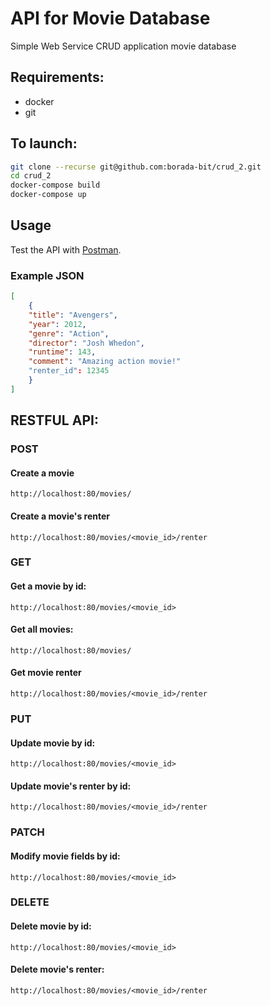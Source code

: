 # API for Movie Database
Simple Web Service CRUD application movie database 

## Requirements:
* docker
* git

## To launch:
```bash
git clone --recurse git@github.com:borada-bit/crud_2.git
cd crud_2
docker-compose build
docker-compose up
```

## Usage
Test the API with [Postman](https://www.postman.com/).

### Example JSON

```JSON
[ 
	{
	"title": "Avengers",
	"year": 2012,
	"genre": "Action",
	"director": "Josh Whedon",
	"runtime": 143,
	"comment": "Amazing action movie!"
	"renter_id": 12345
	}
]
```

## RESTFUL API:
### POST 

#### Create a movie

`http://localhost:80/movies/`

#### Create a movie's renter

`http://localhost:80/movies/<movie_id>/renter`

### GET
#### Get a movie by id:

`http://localhost:80/movies/<movie_id>`

#### Get all movies:

`http://localhost:80/movies/`

#### Get movie renter

`http://localhost:80/movies/<movie_id>/renter`

### PUT
#### Update movie by id:

`http://localhost:80/movies/<movie_id>`

#### Update movie's renter by id:

`http://localhost:80/movies/<movie_id>/renter`

### PATCH
#### Modify movie fields by id:

`http://localhost:80/movies/<movie_id>`

### DELETE 
#### Delete movie by id:

`http://localhost:80/movies/<movie_id>`

#### Delete movie's renter:

`http://localhost:80/movies/<movie_id>/renter`
